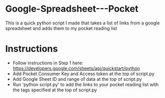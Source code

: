 # Google-Spreadsheet---Pocket
This is a quick python script I made that takes a list of links from a google spreadsheet and adds them to my pocket reading list

# Instructions
- Follow instructions in Step 1 here: https://developers.google.com/sheets/api/quickstart/python 
- Add Pocket Consumer Key and Access token at the top of script.py
- Add Google Sheet ID and range of data at the top of script.py
- Run 'python script.py' to add the links to your pocket reading list with the tags specified at the top of script.py
